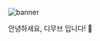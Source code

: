 ![banner](/assets/images/blog/TSM_Webinar_Title.png)

안녕하세요, 디무브 입니다! 🎈


<!--stackedit_data:
eyJoaXN0b3J5IjpbLTY2ODk3MzIwOSwtNzMxMzAzMDQ3LC0yMD
g4NzQ2NjEyXX0=
-->